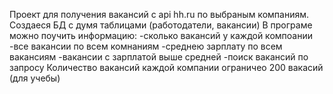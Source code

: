 Проект для получения вакансий с api hh.ru   по выбраным компаниям.
Создаеся БД с думя таблицами (работодатели, вакансии)
В програме можно поучить информацию:
                       -сколько вакансий у каждой компоании
                       -все вакансии по всем комнаниям
                       -среднею зарплату по всем вакансиям
                       -вакансии с зарплатой выше средней
                       -поиск вакансий по запросу
Количество вакансий каждой компании ограничео 200 вакасий (для учебы)                       
